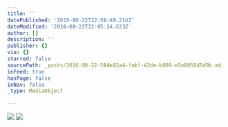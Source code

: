 ```yaml
---
title: ''
datePublished: '2016-08-22T22:06:49.214Z'
dateModified: '2016-08-22T22:05:14.623Z'
author: []
description: ''
publisher: {}
via: {}
starred: false
sourcePath: _posts/2016-08-22-504e82a4-fabf-42de-b889-e5e8058d5d9b.md
inFeed: true
hasPage: false
inNav: false
_type: MediaObject

---
```

![](https://the-grid-user-content.s3-us-west-2.amazonaws.com/6ae24f76-7dd0-486c-b859-7c254816f64c.jpg)
![](https://the-grid-user-content.s3-us-west-2.amazonaws.com/f5ecc5a0-4bc6-4790-b421-3d8fd50af5e5.jpg)